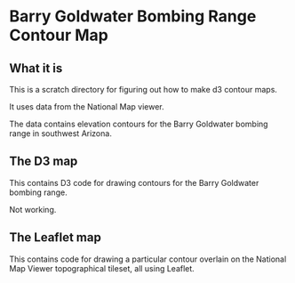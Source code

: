 # Barry Goldwater Bombing Range Contour Map

## What it is 

This is a scratch directory for figuring out how to make d3 contour maps.

It uses data from the National Map viewer.

The data contains elevation contours for the Barry Goldwater bombing range in southwest Arizona.

## The D3 map

This contains D3 code for drawing contours 
for the Barry Goldwater bombing range.

Not working.

## The Leaflet map

This contains code for drawing a particular contour
overlain on the National Map Viewer topographical 
tileset, all using Leaflet.
